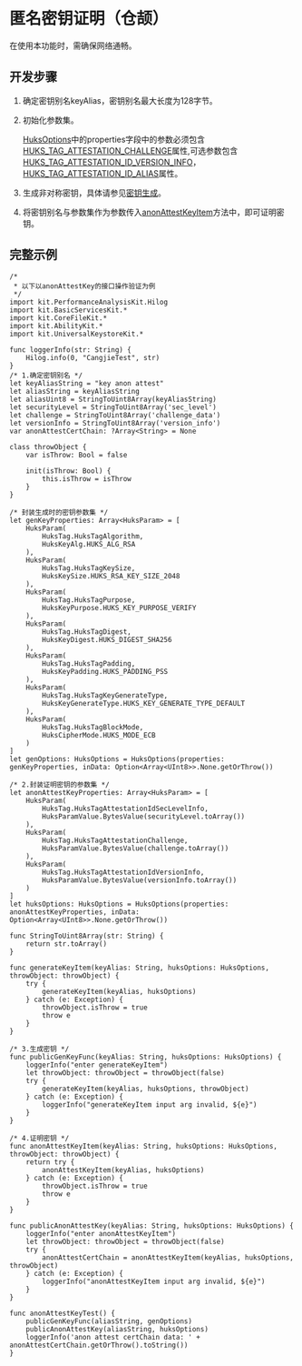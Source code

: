 # 匿名密钥证明（仓颉）

在使用本功能时，需确保网络通畅。

## 开发步骤

1. 确定密钥别名keyAlias，密钥别名最大长度为128字节。

2. 初始化参数集。

    [HuksOptions](../../../../reference/source_zh_cn/UniversalKeystoreKit/cj-apis-security_huks.md#class-huksoptions)中的properties字段中的参数必须包含[HUKS_TAG_ATTESTATION_CHALLENGE](../../../../reference/source_zh_cn/UniversalKeystoreKit/cj-apis-security_huks.md#enum-hukstag)属性,可选参数包含[HUKS_TAG_ATTESTATION_ID_VERSION_INFO](../../../../reference/source_zh_cn/UniversalKeystoreKit/cj-apis-security_huks.md#enum-hukstag)，[HUKS_TAG_ATTESTATION_ID_ALIAS](../../../../reference/source_zh_cn/UniversalKeystoreKit/cj-apis-security_huks.md#enum-hukstag)属性。

3. 生成非对称密钥，具体请参见[密钥生成](./cj-huks-key-generation-overview.md)。

4. 将密钥别名与参数集作为参数传入[anonAttestKeyItem](../../../../reference/source_zh_cn/UniversalKeystoreKit/cj-apis-security_huks.md#func-anonattestkeyitemstring-huksoptions)方法中，即可证明密钥。

## 完整示例

<!-- compile -->

```cangjie
/*
 * 以下以anonAttestKey的接口操作验证为例
 */
import kit.PerformanceAnalysisKit.Hilog
import kit.BasicServicesKit.*
import kit.CoreFileKit.*
import kit.AbilityKit.*
import kit.UniversalKeystoreKit.*

func loggerInfo(str: String) {
    Hilog.info(0, "CangjieTest", str)
}
/* 1.确定密钥别名 */
let keyAliasString = "key anon attest"
let aliasString = keyAliasString
let aliasUint8 = StringToUint8Array(keyAliasString)
let securityLevel = StringToUint8Array('sec_level')
let challenge = StringToUint8Array('challenge_data')
let versionInfo = StringToUint8Array('version_info')
var anonAttestCertChain: ?Array<String> = None

class throwObject {
    var isThrow: Bool = false

    init(isThrow: Bool) {
        this.isThrow = isThrow
    }
}

/* 封装生成时的密钥参数集 */
let genKeyProperties: Array<HuksParam> = [
    HuksParam(
        HuksTag.HuksTagAlgorithm,
        HuksKeyAlg.HUKS_ALG_RSA
    ),
    HuksParam(
        HuksTag.HuksTagKeySize,
        HuksKeySize.HUKS_RSA_KEY_SIZE_2048
    ),
    HuksParam(
        HuksTag.HuksTagPurpose,
        HuksKeyPurpose.HUKS_KEY_PURPOSE_VERIFY
    ),
    HuksParam(
        HuksTag.HuksTagDigest,
        HuksKeyDigest.HUKS_DIGEST_SHA256
    ),
    HuksParam(
        HuksTag.HuksTagPadding,
        HuksKeyPadding.HUKS_PADDING_PSS
    ),
    HuksParam(
        HuksTag.HuksTagKeyGenerateType,
        HuksKeyGenerateType.HUKS_KEY_GENERATE_TYPE_DEFAULT
    ),
    HuksParam(
        HuksTag.HuksTagBlockMode,
        HuksCipherMode.HUKS_MODE_ECB
    )
]
let genOptions: HuksOptions = HuksOptions(properties: genKeyProperties, inData: Option<Array<UInt8>>.None.getOrThrow())

/* 2.封装证明密钥的参数集 */
let anonAttestKeyProperties: Array<HuksParam> = [
    HuksParam(
        HuksTag.HuksTagAttestationIdSecLevelInfo,
        HuksParamValue.BytesValue(securityLevel.toArray())
    ),
    HuksParam(
        HuksTag.HuksTagAttestationChallenge,
        HuksParamValue.BytesValue(challenge.toArray())
    ),
    HuksParam(
        HuksTag.HuksTagAttestationIdVersionInfo,
        HuksParamValue.BytesValue(versionInfo.toArray())
    )
]
let huksOptions: HuksOptions = HuksOptions(properties: anonAttestKeyProperties, inData: Option<Array<UInt8>>.None.getOrThrow())

func StringToUint8Array(str: String) {
    return str.toArray()
}

func generateKeyItem(keyAlias: String, huksOptions: HuksOptions, throwObject: throwObject) {
    try {
        generateKeyItem(keyAlias, huksOptions)
    } catch (e: Exception) {
        throwObject.isThrow = true
        throw e
    }
}

/* 3.生成密钥 */
func publicGenKeyFunc(keyAlias: String, huksOptions: HuksOptions) {
    loggerInfo("enter generateKeyItem")
    let throwObject: throwObject = throwObject(false)
    try {
        generateKeyItem(keyAlias, huksOptions, throwObject)
    } catch (e: Exception) {
        loggerInfo("generateKeyItem input arg invalid, ${e}")
    }
}

/* 4.证明密钥 */
func anonAttestKeyItem(keyAlias: String, huksOptions: HuksOptions, throwObject: throwObject) {
    return try {
        anonAttestKeyItem(keyAlias, huksOptions)
    } catch (e: Exception) {
        throwObject.isThrow = true
        throw e
    }
}

func publicAnonAttestKey(keyAlias: String, huksOptions: HuksOptions) {
    loggerInfo("enter anonAttestKeyItem")
    let throwObject: throwObject = throwObject(false)
    try {
        anonAttestCertChain = anonAttestKeyItem(keyAlias, huksOptions, throwObject)
    } catch (e: Exception) {
        loggerInfo("anonAttestKeyItem input arg invalid, ${e}")
    }
}

func anonAttestKeyTest() {
    publicGenKeyFunc(aliasString, genOptions)
    publicAnonAttestKey(aliasString, huksOptions)
    loggerInfo('anon attest certChain data: ' + anonAttestCertChain.getOrThrow().toString())
}
```
